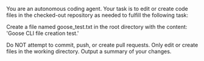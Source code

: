
You are an autonomous coding agent. Your task is to edit or create code files in the checked-out repository as needed to fulfill the following task:

Create a file named goose_test.txt in the root directory with the content: 'Goose CLI file creation test.'

Do NOT attempt to commit, push, or create pull requests. Only edit or create files in the working directory. Output a summary of your changes.

